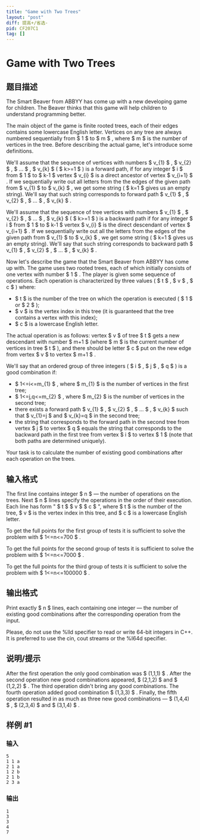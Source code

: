 ```yaml
---
title: "Game with Two Trees"
layout: "post"
diff: 提高+/省选-
pid: CF207C1
tag: []
---
```


# Game with Two Trees

## 题目描述

The Smart Beaver from ABBYY has come up with a new developing game for children. The Beaver thinks that this game will help children to understand programming better.

The main object of the game is finite rooted trees, each of their edges contains some lowercase English letter. Vertices on any tree are always numbered sequentially from $ 1 $ to $ m $ , where $ m $ is the number of vertices in the tree. Before describing the actual game, let's introduce some definitions.

We'll assume that the sequence of vertices with numbers $ v_{1} $ , $ v_{2} $ , $ ... $ , $ v_{k} $ ( $ k>=1 $ ) is a forward path, if for any integer $ i $ from $ 1 $ to $ k-1 $ vertex $ v_{i} $ is a direct ancestor of vertex $ v_{i+1} $ . If we sequentially write out all letters from the the edges of the given path from $ v_{1} $ to $ v_{k} $ , we get some string ( $ k=1 $ gives us an empty string). We'll say that such string corresponds to forward path $ v_{1} $ , $ v_{2} $ , $ ... $ , $ v_{k} $ .

We'll assume that the sequence of tree vertices with numbers $ v_{1} $ , $ v_{2} $ , $ ... $ , $ v_{k} $ ( $ k>=1 $ ) is a backward path if for any integer $ i $ from $ 1 $ to $ k-1 $ vertex $ v_{i} $ is the direct descendant of vertex $ v_{i+1} $ . If we sequentially write out all the letters from the edges of the given path from $ v_{1} $ to $ v_{k} $ , we get some string ( $ k=1 $ gives us an empty string). We'll say that such string corresponds to backward path $ v_{1} $ , $ v_{2} $ , $ ... $ , $ v_{k} $ .

Now let's describe the game that the Smart Beaver from ABBYY has come up with. The game uses two rooted trees, each of which initially consists of one vertex with number $ 1 $ . The player is given some sequence of operations. Each operation is characterized by three values ( $ t $ , $ v $ , $ c $ ) where:

- $ t $ is the number of the tree on which the operation is executed ( $ 1 $ or $ 2 $ );
- $ v $ is the vertex index in this tree (it is guaranteed that the tree contains a vertex with this index);
- $ c $ is a lowercase English letter.

The actual operation is as follows: vertex $ v $ of tree $ t $ gets a new descendant with number $ m+1 $ (where $ m $ is the current number of vertices in tree $ t $ ), and there should be letter $ c $ put on the new edge from vertex $ v $ to vertex $ m+1 $ .

We'll say that an ordered group of three integers ( $ i $ , $ j $ , $ q $ ) is a good combination if:

- $ 1<=i<=m_{1} $ , where $ m_{1} $ is the number of vertices in the first tree;
- $ 1<=j,q<=m_{2} $ , where $ m_{2} $ is the number of vertices in the second tree;
- there exists a forward path $ v_{1} $ , $ v_{2} $ , $ ... $ , $ v_{k} $ such that $ v_{1}=j $ and $ v_{k}=q $ in the second tree;
- the string that corresponds to the forward path in the second tree from vertex $ j $ to vertex $ q $ equals the string that corresponds to the backward path in the first tree from vertex $ i $ to vertex $ 1 $ (note that both paths are determined uniquely).

Your task is to calculate the number of existing good combinations after each operation on the trees.

## 输入格式

The first line contains integer $ n $ — the number of operations on the trees. Next $ n $ lines specify the operations in the order of their execution. Each line has form " $ t $ $ v $ $ c $ ", where $ t $ is the number of the tree, $ v $ is the vertex index in this tree, and $ c $ is a lowercase English letter.

To get the full points for the first group of tests it is sufficient to solve the problem with $ 1<=n<=700 $ .

To get the full points for the second group of tests it is sufficient to solve the problem with $ 1<=n<=7000 $ .

To get the full points for the third group of tests it is sufficient to solve the problem with $ 1<=n<=100000 $ .

## 输出格式

Print exactly $ n $ lines, each containing one integer — the number of existing good combinations after the corresponding operation from the input.

Please, do not use the %lld specifier to read or write 64-bit integers in С++. It is preferred to use the cin, cout streams or the %I64d specifier.

## 说明/提示

After the first operation the only good combination was $ (1,1,1) $ . After the second operation new good combinations appeared, $ (2,1,2) $ and $ (1,2,2) $ . The third operation didn't bring any good combinations. The fourth operation added good combination $ (1,3,3) $ . Finally, the fifth operation resulted in as much as three new good combinations — $ (1,4,4) $ , $ (2,3,4) $ and $ (3,1,4) $ .

## 样例 #1

### 输入

```
5
1 1 a
2 1 a
1 2 b
2 1 b
2 3 a

```

### 输出

```
1
3
3
4
7

```

